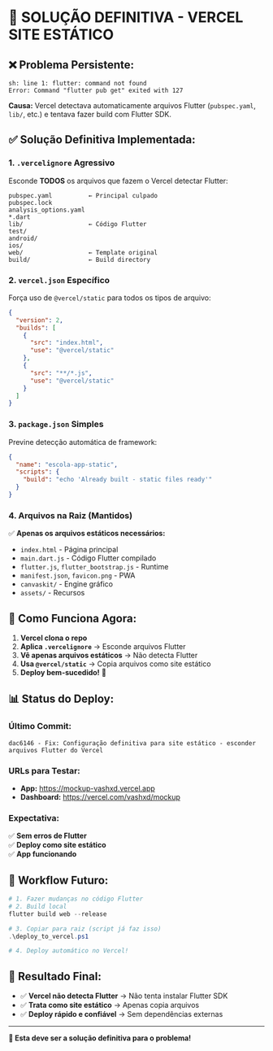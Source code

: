 # 🎯 SOLUÇÃO DEFINITIVA - VERCEL SITE ESTÁTICO

## ❌ **Problema Persistente:**
```
sh: line 1: flutter: command not found
Error: Command "flutter pub get" exited with 127
```

**Causa:** Vercel detectava automaticamente arquivos Flutter (`pubspec.yaml`, `lib/`, etc.) e tentava fazer build com Flutter SDK.

## ✅ **Solução Definitiva Implementada:**

### 1. **`.vercelignore` Agressivo**
Esconde **TODOS** os arquivos que fazem o Vercel detectar Flutter:
```
pubspec.yaml          ← Principal culpado
pubspec.lock
analysis_options.yaml
*.dart
lib/                  ← Código Flutter
test/
android/
ios/
web/                  ← Template original
build/                ← Build directory
```

### 2. **`vercel.json` Específico**
Força uso de `@vercel/static` para todos os tipos de arquivo:
```json
{
  "version": 2,
  "builds": [
    {
      "src": "index.html",
      "use": "@vercel/static"
    },
    {
      "src": "**/*.js",
      "use": "@vercel/static"
    }
  ]
}
```

### 3. **`package.json` Simples**
Previne detecção automática de framework:
```json
{
  "name": "escola-app-static",
  "scripts": {
    "build": "echo 'Already built - static files ready'"
  }
}
```

### 4. **Arquivos na Raiz (Mantidos)**
✅ **Apenas os arquivos estáticos necessários:**
- `index.html` - Página principal
- `main.dart.js` - Código Flutter compilado
- `flutter.js`, `flutter_bootstrap.js` - Runtime
- `manifest.json`, `favicon.png` - PWA
- `canvaskit/` - Engine gráfico
- `assets/` - Recursos

## 🔄 **Como Funciona Agora:**

1. **Vercel clona o repo**
2. **Aplica `.vercelignore`** → Esconde arquivos Flutter
3. **Vê apenas arquivos estáticos** → Não detecta Flutter
4. **Usa `@vercel/static`** → Copia arquivos como site estático
5. **Deploy bem-sucedido!** 🎉

## 📊 **Status do Deploy:**

### Último Commit:
```
dac6146 - Fix: Configuração definitiva para site estático - esconder arquivos Flutter do Vercel
```

### URLs para Testar:
- **App:** https://mockup-vashxd.vercel.app
- **Dashboard:** https://vercel.com/vashxd/mockup

### Expectativa:
✅ **Sem erros de Flutter**  
✅ **Deploy como site estático**  
✅ **App funcionando**  

## 🚀 **Workflow Futuro:**
```powershell
# 1. Fazer mudanças no código Flutter
# 2. Build local
flutter build web --release

# 3. Copiar para raiz (script já faz isso)
.\deploy_to_vercel.ps1

# 4. Deploy automático no Vercel!
```

## 🎯 **Resultado Final:**
- ✅ **Vercel não detecta Flutter** → Não tenta instalar Flutter SDK
- ✅ **Trata como site estático** → Apenas copia arquivos
- ✅ **Deploy rápido e confiável** → Sem dependências externas

---
**🎉 Esta deve ser a solução definitiva para o problema!**
